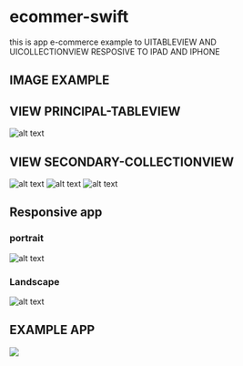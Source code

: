 # ecommer-swift
this is app e-commerce example to UITABLEVIEW AND UICOLLECTIONVIEW RESPOSIVE TO IPAD AND IPHONE

## IMAGE EXAMPLE

## VIEW PRINCIPAL-TABLEVIEW
![alt text](https://i.postimg.cc/BbPRPwpD/Simulator-Screen-Shot-i-Phone-12-Pro-2020-12-22-at-11-34-41.png)

## VIEW SECONDARY-COLLECTIONVIEW
![alt text](https://i.postimg.cc/9fnDWrnM/Simulator-Screen-Shot-i-Phone-12-Pro-2020-12-22-at-11-34-49.png)
![alt text](https://i.postimg.cc/m2yhPd5K/Simulator-Screen-Shot-i-Phone-12-Pro-2020-12-22-at-11-34-56.png)
![alt text](https://i.postimg.cc/FsNHXyHp/Simulator-Screen-Shot-i-Phone-12-Pro-2020-12-22-at-11-35-00.png)

## Responsive app
### portrait
![alt text](https://i.ibb.co/C6TKT4b/Simulator-Screen-Shot-i-Phone-12-Pro-2021-03-11-at-16-16-46.png)

### Landscape

![alt text](https://i.ibb.co/S33Z2rj/Simulator-Screen-Shot-i-Phone-12-Pro-2021-03-11-at-16-18-25.png)

## EXAMPLE APP

![](https://i.postimg.cc/0jPgJC6y/Grabaci-n-de-pantalla-2020-12-22-a-la-s-11-34-03-a-m-2.gif)



